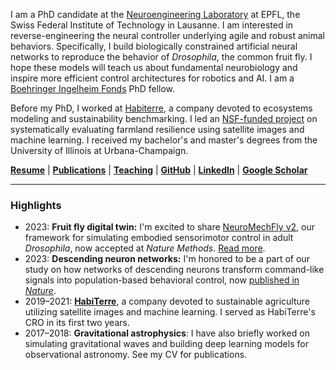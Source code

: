 I am a PhD candidate at the [Neuroengineering Laboratory](https://www.epfl.ch/labs/ramdya-lab/) at EPFL, the Swiss Federal Institute of Technology in Lausanne. I am interested in reverse-engineering the neural controller underlying agile and robust animal behaviors. Specifically, I build biologically constrained artificial neural networks to reproduce the behavior of _Drosophila_, the common fruit fly. I hope these models will teach us about fundamental neurobiology and inspire more efficient control architectures for robotics and AI. I am a [Boehringer Ingelheim Fonds](https://www.bifonds.de/) PhD fellow.

Before my PhD, I worked at [Habiterre](https://www.habiterre.com/), a company devoted to ecosystems modeling and sustainability benchmarking. I led an [NSF-funded project](https://www.nsf.gov/awardsearch/showAward?AWD_ID=2026071) on systematically evaluating farmland resilience using satellite images and machine learning. I received my bachelor's and master's degrees from the University of Illinois at Urbana-Champaign.

**[Resume](/resume.html)** \|
**[Publications](/publications.html)** \|
**[Teaching](/teaching.html)** \|
**[GitHub](https://github.com/sibocw)** \|
**[LinkedIn](https://www.linkedin.com/in/sibo-wang-chen/)** \|
**[Google Scholar](https://scholar.google.ch/citations?hl=en&user=bZwA_skAAAAJ)**

---

### Highlights
- 2023: **Fruit fly digital twin:** I'm excited to share [NeuroMechFly v2](https://neuromechfly.org/), our framework for simulating embodied sensorimotor control in adult _Drosophila_, now accepted at _Nature Methods_. [Read more](https://www.epfl.ch/labs/ramdya-lab/wp-content/uploads/2024/08/NMF2_postprint.pdf).
- 2023: **Descending neuron networks:** I'm honored to be a part of our study on how networks of descending neurons transform command-like signals into population-based behavioral control, now [published in _Nature_](https://doi.org/10.1038/s41586-024-07523-9).
- 2019–2021: **[HabiTerre](https://www.habiterre.com/)**, a company devoted to sustainable agriculture utilizing satellite images and machine learning. I served as HabiTerre's CRO in its first two years.
- 2017–2018: **Gravitational astrophysics**: I have also briefly worked on simulating gravitational waves and building deep learning models for observational astronomy. See my CV for publications.
